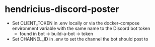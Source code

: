 # hendricius-discord-poster

- Set CLIENT_TOKEN in .env locally or via the docker-compose environment variable with the same name to the Discord bot token
  - found in bot -> build-a-bot -> token
- Set CHANNEL_ID in .env to set the channel the bot should post to
